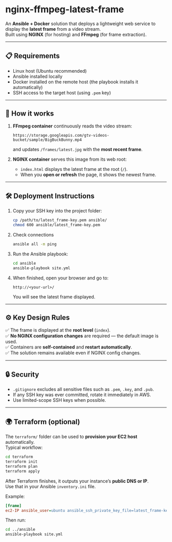 # nginx-ffmpeg-latest-frame

An **Ansible + Docker** solution that deploys a lightweight web service to display the **latest frame** from a video stream.  
Built using **NGINX** (for hosting) and **FFmpeg** (for frame extraction).

---

## 📋 Requirements

- Linux host (Ubuntu recommended)
- Ansible installed locally
- Docker installed on the remote host (the playbook installs it automatically)
- SSH access to the target host (using `.pem` key)

---

## 🚀 How it works

1. **FFmpeg container** continuously reads the video stream:
   ```
   https://storage.googleapis.com/gtv-videos-bucket/sample/BigBuckBunny.mp4
   ```
   and updates `/frames/latest.jpg` with the **most recent frame**.

2. **NGINX container** serves this image from its web root:
   - `index.html` displays the latest frame at the root (`/`).
   - When you **open or refresh** the page, it shows the newest frame.

---

## 🛠 Deployment Instructions

1. Copy your SSH key into the project folder:
   ```bash
   cp /path/to/latest_frame-key.pem ansible/
   chmod 600 ansible/latest_frame-key.pem
   ```

2. Check connections
   ```bash
   ansible all -m ping  
   ```

3. Run the Ansible playbook:
   ```bash
   cd ansible
   ansible-playbook site.yml
   ```

4. When finished, open your browser and go to:
   ```
   http://<your-url>/
   ```

   You will see the latest frame displayed.

---

## ⚙️ Key Design Rules

✅ The frame is displayed at the **root level** (`index`).  
✅ **No NGINX configuration changes** are required — the default image is used.  
✅ Containers are **self-contained** and **restart automatically**.  
✅ The solution remains available even if NGINX config changes.

---

## 🔒 Security

- `.gitignore` excludes all sensitive files such as `.pem`, `.key`, and `.pub`.
- If any SSH key was ever committed, rotate it immediately in AWS.
- Use limited-scope SSH keys when possible.

---

## 🌍 Terraform (optional)

The `terraform/` folder can be used to **provision your EC2 host** automatically.  
Typical workflow:

```bash
cd terraform
terraform init
terraform plan
terraform apply
```

After Terraform finishes, it outputs your instance’s **public DNS or IP**.  
Use that in your Ansible `inventory.ini` file.

Example:
```ini
[frame]
ec2-IP ansible_user=ubuntu ansible_ssh_private_key_file=latest_frame-key.pem
```

Then run:
```bash
cd ../ansible
ansible-playbook site.yml
```